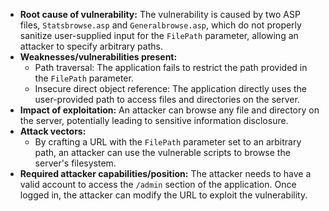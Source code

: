 - **Root cause of vulnerability:** The vulnerability is caused by two ASP files, `Statsbrowse.asp` and `Generalbrowse.asp`, which do not properly sanitize user-supplied input for the `FilePath` parameter, allowing an attacker to specify arbitrary paths.
- **Weaknesses/vulnerabilities present:**
    - Path traversal: The application fails to restrict the path provided in the `FilePath` parameter.
    - Insecure direct object reference: The application directly uses the user-provided path to access files and directories on the server.
- **Impact of exploitation:** An attacker can browse any file and directory on the server, potentially leading to sensitive information disclosure.
- **Attack vectors:**
    - By crafting a URL with the `FilePath` parameter set to an arbitrary path, an attacker can use the vulnerable scripts to browse the server's filesystem.
- **Required attacker capabilities/position:** The attacker needs to have a valid account to access the `/admin` section of the application. Once logged in, the attacker can modify the URL to exploit the vulnerability.